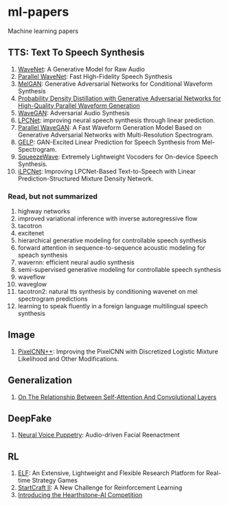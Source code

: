 # ml-papers
Machine learning papers

## TTS: Text To Speech Synthesis

1. [WaveNet](./tts/wavenet.md): A Generative Model for Raw Audio
2. [Parallel WaveNet](./tts/parallel_wavenet.md): Fast High-Fidelity Speech Synthesis
3. [MelGAN](./tts/melgan.md): Generative Adversarial Networks for Conditional Waveform Synthesis
4. [Probability Density Distillation with Generative Adversarial Networks for High-Quality Parallel Waveform Generation](./tts/probability_density_distillation_with_generative_adversarial_networks_for_high_quality_parallel_waveform_generation.md)
5. [WaveGAN](./tts/wavegan.md): Adversarial Audio Synthesis
6. [LPCNet](./tts/lpcnet.md): improving neural speech synthesis through linear prediction.
7. [Parallel WaveGAN](./tts/parallel_wavegan.md): A Fast Waveform Generation Model Based on Generative Adversarial Networks with Multi-Resolution Spectrogram.
8. [GELP](./tts/gelp.md): GAN-Excited Linear Prediction for Speech Synthesis from Mel-Spectrogram.
9. [SqueezeWave](./tts/squeezewave.md): Extremely Lightweight Vocoders for On-device Speech Synthesis.
10. [iLPCNet](./tts/ilpcnet.md): Improving LPCNet-Based Text-to-Speech with Linear Prediction-Structured Mixture Density Network.

### Read, but not summarized
1. highway networks
2. improved variational inference with inverse autoregressive flow
3. tacotron
4. excitenet
5. hierarchical generative modeling for controllable speech synthesis
6. forward attention in sequence-to-sequence acoustic modeling for speach synthesis
7. wavernn: efficient neural audio synthesis
8. semi-supervised generative modeling for controllable speech synthesis
9. waveflow
10. waveglow
11. tacotron2: natural tts synthesis by conditioning wavenet on mel spectrogram predictions
12. learning to speak fluently in a foreign language multilingual speech synthesis

## Image

1. [PixelCNN++](./image/pixelcnnpp.md): Improving the PixelCNN with Discretized Logistic Mixture Likelihood and Other Modifications.

## Generalization

1. [On The Relationship Between Self-Attention And Convolutional Layers](./generalization/on_the_relationship_between_self_attention_and_convolutional_layers.md)

## DeepFake

1. [Neural Voice Puppetry](./deepfake/neural_voice_puppetry.md): Audio-driven Facial Reenactment

## RL

1. [ELF](./rl/elf.md): An Extensive, Lightweight and Flexible Research Platform for Real-time Strategy Games
2. [StartCraft II](./rl/starcraft2.md): A New Challenge for Reinforcement Learning
3. [Introducing the Hearthstone-AI Competition](./rl/introducing_the_hearthstone_ai_competition.md)
